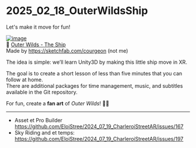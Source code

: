 # 2025_02_18_OuterWildsShip  
Let's make it move for fun!  

[![image](https://github.com/user-attachments/assets/fca61d7f-bc60-4584-a0a8-ca8959644f9e)](https://sketchfab.com/3d-models/outer-wilds-the-ship-f6797d8650794c8387708f7ef78ee0d5)  
🔗 [Outer Wilds - The Ship](https://sketchfab.com/3d-models/outer-wilds-the-ship-f6797d8650794c8387708f7ef78ee0d5)  
Made by https://sketchfab.com/courgeon (not me)

The idea is simple: we’ll learn Unity3D by making this little ship move in XR.  

The goal is to create a short lesson of less than five minutes that you can follow at home.  
There are additional packages for time management, music, and subtitles available in the Git repository.  

For fun, create a **fan art** of *Outer Wilds*! 🚀✨


-----------------------

- Asset et Pro Builder https://github.com/EloiStree/2024_07_19_CharleroiStreetAR/issues/167
- Sky Riding and et temps: https://github.com/EloiStree/2024_07_19_CharleroiStreetAR/issues/197
